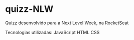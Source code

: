 # quizz-NLW
Quizz desenvolvido para a Next Level Week, na RocketSeat 

Tecnologias utilizadas:
JavaScript
HTML
CSS
